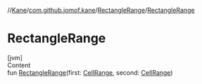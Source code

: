 //[Kane](../../index.md)/[com.github.jomof.kane](../index.md)/[RectangleRange](index.md)/[RectangleRange](-rectangle-range.md)



# RectangleRange  
[jvm]  
Content  
fun [RectangleRange](-rectangle-range.md)(first: [CellRange](../-cell-range/index.md), second: [CellRange](../-cell-range/index.md))  



